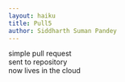 ```yaml
---
layout: haiku
title: Pull5
author: Siddharth Suman Pandey
---
```


simple pull request  
sent to repository  
now lives in the cloud  
